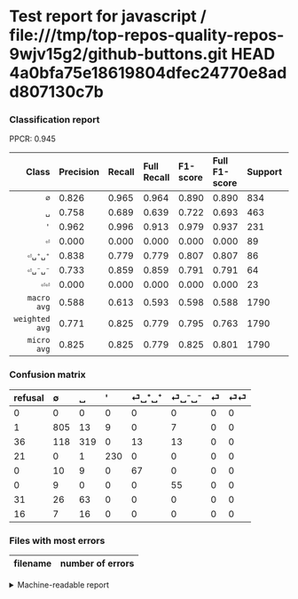 # Test report for javascript / file:///tmp/top-repos-quality-repos-9wjv15g2/github-buttons.git HEAD 4a0bfa75e18619804dfec24770e8add807130c7b

### Classification report

PPCR: 0.945

| Class | Precision | Recall | Full Recall | F1-score | Full F1-score | Support | Full Support | PPCR |
|------:|:----------|:-------|:------------|:---------|:---------|:--------|:-------------|:-----|
| `∅` | 0.826| 0.965| 0.964| 0.890| 0.890| 834| 835| 0.999 |
| `␣` | 0.758| 0.689| 0.639| 0.722| 0.693| 463| 499| 0.928 |
| `'` | 0.962| 0.996| 0.913| 0.979| 0.937| 231| 252| 0.917 |
| `⏎` | 0.000| 0.000| 0.000| 0.000| 0.000| 89| 120| 0.742 |
| `⏎␣⁺␣⁺` | 0.838| 0.779| 0.779| 0.807| 0.807| 86| 86| 1.000 |
| `⏎␣⁻␣⁻` | 0.733| 0.859| 0.859| 0.791| 0.791| 64| 64| 1.000 |
| `⏎⏎` | 0.000| 0.000| 0.000| 0.000| 0.000| 23| 39| 0.590 |
| `macro avg` | 0.588| 0.613| 0.593| 0.598| 0.588| 1790| 1895| 0.945 |
| `weighted avg` | 0.771| 0.825| 0.779| 0.795| 0.763| 1790| 1895| 0.945 |
| `micro avg` | 0.825| 0.825| 0.779| 0.825| 0.801| 1790| 1895| 0.945 |

### Confusion matrix

|refusal|  ∅| ␣| '| ⏎␣⁺␣⁺| ⏎␣⁻␣⁻| ⏎| ⏎⏎| 
|:---|:---|:---|:---|:---|:---|:---|:---|
|0 |0 |0 |0 |0 |0 |0 |0 |
|1 |805 |13 |9 |0 |7 |0 |0 |
|36 |118 |319 |0 |13 |13 |0 |0 |
|21 |0 |1 |230 |0 |0 |0 |0 |
|0 |10 |9 |0 |67 |0 |0 |0 |
|0 |9 |0 |0 |0 |55 |0 |0 |
|31 |26 |63 |0 |0 |0 |0 |0 |
|16 |7 |16 |0 |0 |0 |0 |0 |

### Files with most errors

| filename | number of errors|
|:----:|:-----|

<details>
    <summary>Machine-readable report</summary>
```json
{
  "cl_report": {"\u0027": {"f1-score": 0.9787234042553191, "precision": 0.9623430962343096, "recall": 0.9956709956709957, "support": 231}, "macro avg": {"f1-score": 0.5984333079271983, "precision": 0.5880767385961484, "recall": 0.6126183517240233, "support": 1790}, "micro avg": {"f1-score": 0.8245810055865922, "precision": 0.8245810055865922, "recall": 0.8245810055865922, "support": 1790}, "weighted avg": {"f1-score": 0.7947294823797298, "precision": 0.77132314635563, "recall": 0.8245810055865922, "support": 1790}, "\u2205": {"f1-score": 0.8899944720840243, "precision": 0.8256410256410256, "recall": 0.9652278177458034, "support": 834}, "\u23ce": {"f1-score": 0.0, "precision": 0.0, "recall": 0.0, "support": 89}, "\u23ce\u23ce": {"f1-score": 0.0, "precision": 0.0, "recall": 0.0, "support": 23}, "\u23ce\u2423\u207a\u2423\u207a": {"f1-score": 0.8072289156626506, "precision": 0.8375, "recall": 0.7790697674418605, "support": 86}, "\u23ce\u2423\u207b\u2423\u207b": {"f1-score": 0.79136690647482, "precision": 0.7333333333333333, "recall": 0.859375, "support": 64}, "\u2423": {"f1-score": 0.7217194570135745, "precision": 0.7577197149643705, "recall": 0.6889848812095032, "support": 463}},
  "cl_report_full": {"\u0027": {"f1-score": 0.9368635437881874, "precision": 0.9623430962343096, "recall": 0.9126984126984127, "support": 252}, "macro avg": {"f1-score": 0.5883486270323088, "precision": 0.5880767385961484, "recall": 0.5934990847917039, "support": 1895}, "micro avg": {"f1-score": 0.8010854816824965, "precision": 0.8245810055865922, "recall": 0.7788918205804749, "support": 1895}, "weighted avg": {"f1-score": 0.7625009185222938, "precision": 0.7540797824600827, "recall": 0.7788918205804749, "support": 1895}, "\u2205": {"f1-score": 0.8895027624309392, "precision": 0.8256410256410256, "recall": 0.9640718562874252, "support": 835}, "\u23ce": {"f1-score": 0.0, "precision": 0.0, "recall": 0.0, "support": 120}, "\u23ce\u23ce": {"f1-score": 0.0, "precision": 0.0, "recall": 0.0, "support": 39}, "\u23ce\u2423\u207a\u2423\u207a": {"f1-score": 0.8072289156626506, "precision": 0.8375, "recall": 0.7790697674418605, "support": 86}, "\u23ce\u2423\u207b\u2423\u207b": {"f1-score": 0.79136690647482, "precision": 0.7333333333333333, "recall": 0.859375, "support": 64}, "\u2423": {"f1-score": 0.6934782608695651, "precision": 0.7577197149643705, "recall": 0.6392785571142284, "support": 499}},
  "ppcr": 0.9445910290237467
}
```
</details>
